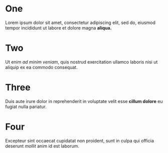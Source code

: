 # One

Lorem ipsum dolor sit amet, consectetur adipiscing
elit, sed do, eiusmod tempor incididunt ut labore et
dolore magna **aliqua.**

# Two

Ut enim _ad minim veniam_, quis nostrud exercitation
ullamco laboris nisi ut aliquip ex ea commodo consequat.

# Three

Duis aute irure dolor in reprehenderit in voluptate velit
esse **cillum dolore** eu fugiat nulla pariatur.

# Four

Excepteur sint occaecat cupidatat non proident, sunt in
culpa qui officia deserunt _mollit_ anim id est laborum.
